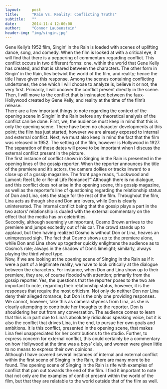 ```yaml
---
layout:     post
title:      "Rain Vs. Reality: Conflicting Truths"
subtitle:   ""
date:       2014-11-4 12:00:00
author:     "Connor Laubenstein"
header-img: "img/singin.jpg"
---
```


<p>Gene Kelly’s 1952 film, Singin’ in the Rain is loaded with scenes of uplifting dance, song, and comedy.  When the film is looked at with a critical eye, it will find that there is a peppering of commentary regarding conflict.  This conflict occurs in two different forms: one, within the world that Gene Kelly has created, and that is shared between the characters.  The other form in Singin’ in the Rain, lies betwixt the world of the film, and reality; hence the title I have given this response.  Among the scenes containing conflicting undertones, the one which I will choose to analyze is, believe it or not, the very first.  Primarily, I will uncover the conflict present directly in the scene.  Then, I will move to the conflict that is insinuated between the faux-Hollywood created by Gene Kelly, and reality at the time of the film’s release.<br>
There are a few important things to note regarding the context of the opening scene in Singin’ in the Rain before any theoretical analysis of the conflict can be done.  First, we, the audience must keep in mind that this is only the opening scene.  There have been no character developments at this point; the film has just started, however we are already exposed to internal and external conflict.  Next, we must also keep in mind the fact that the film was released in 1952.  The setting of the film, however is Hollywood in 1927.  The separation of these dates will prove to be important when I discuss the external conflict present in the picture.<br>
The first instance of conflict shown in Singing in the Rain is presented in the opening lines of the gossip reporter.  When the reporter announces the title of the premiere and it’s actors, the camera dollies or tracks inward to a close up of a gossip magazine.  The front page reads, “Lockwood and Lamont: Reel Life or Re-al Life Romance?”  Although there is no dialogue, and this conflict does not arise in the opening scene, this gossip magazine, as well as the reporter’s line of questioning regarding the relationship status of Don and Lina, sets the stage for the rest of the film.  Throughout the film, Lina acts as though she and Don are lovers, while Don is clearly uninterested.  The internal conflict being that the gossip plays a part in the two actors’ relationship is dualed with the external commentary on the effect that the media has on celebrities.<br>
Secondly, although seemingly unimportant, Cosmo Brown arrives to the premiere and jumps excitedly out of his car.  The crowd stands up to applaud, but then having realized Cosmo is without Don or Lina, heaves an unimpressed sigh.  The fact that Cosmo shows up to the premiere alone, while Don and Lina show up together quickly enlightens the audience as to Cosmo’s role; always in the shadow of Don’s limelight; similarly, always playing the third wheel type.<br>
Now, if we are looking at the opening scene of Singing in the Rain as if it were a part of a legitimate reality, we have to look critically at the dialogue between the characters.  For instance, when Don and Lina show up to their premiere, they are, of course flooded with attention; primarily from the gossip reporter.  Yes, the questions that the reporter poses to the two are important to note, regarding their relationship status, however, it is the responses that require the most criticism.  Not only do neither Don nor Lina deny their alleged romance, but Don is the only one providing responses.  We cannot, however, take this as camera shyness from Lina, as she is clearly attempting to contribute her thoughts to the reporter.  Don is shouldering her out from any conversation.  The audience comes to learn that this is in part due to Lina’s absolutely ridiculous speaking voice, but it is also the conflict that drives Lina, in the end, to pursue her own goals and ambitions.  It is this conflict, presented in the opening scene, that makes Lina feel unappreciated for her contributions to the studio.  Further, to express concern for external conflict, this could certainly be a commentary on how Hollywood at the time was a boys’ club, and women were given little to no means to express their own opinions.<br>
Although I have covered several instances of internal and external conflict within the first scene of Singing in the Rain, there are many more to be found.  The opening scene of Singing in the Rain is rife with examples of conflict that pan out towards the end of the film.  I find it important to note that not only are the examples of conflict present within the world of the film, but that they are relatable to the world outside that of the film as well.</p>
